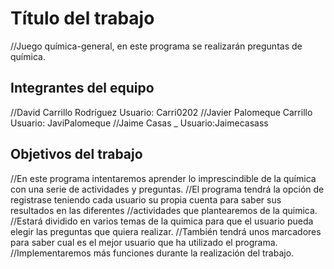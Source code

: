 # Título del trabajo

//Juego química-general, en este programa se realizarán preguntas de química.

## Integrantes del equipo

//David Carrillo Rodríguez Usuario: Carri0202
//Javier Palomeque Carrillo Usuario: JaviPalomeque
//Jaime Casas _ Usuario:Jaimecasass


## Objetivos del trabajo

//En este programa intentaremos aprender lo imprescindible de la química con una serie de actividades y preguntas.
//El programa tendrá la opción de registrase teniendo cada usuario su propia cuenta para saber sus resultados en las diferentes 
//actividades que plantearemos de la quimica.
//Estará dividido en varios temas de la quimica para que el usuario pueda elegir las preguntas que quiera realizar.
//También tendrá unos marcadores para saber cual es el mejor usuario que ha utilizado el programa.
//Implementaremos más funciones durante la realización del trabajo.

